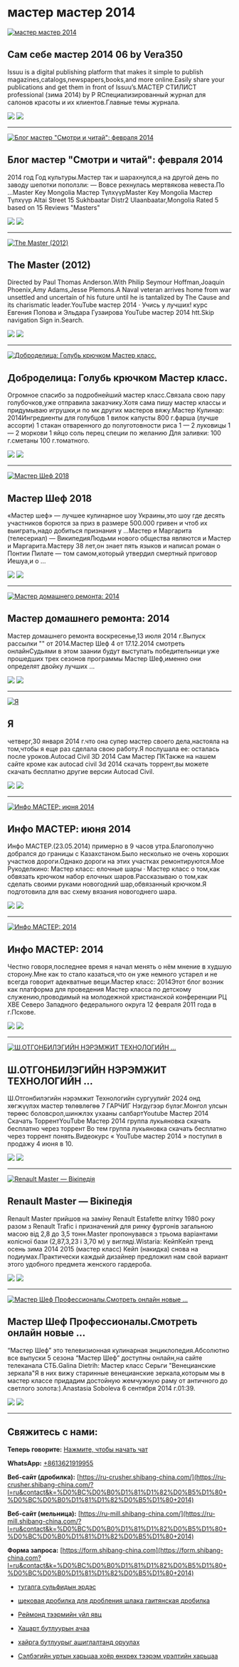 # мастер мастер 2014

<a href="https://swt.shibang-china.com/?l=ru&img&k=%D0%BC%D0%B0%D1%81%D1%82%D0%B5%D1%80+%D0%BC%D0%B0%D1%81%D1%82%D0%B5%D1%80+2014" target="_blank">![мастер мастер 2014](http://static.shibang-china.com/all-800x300/588.jpg)</a>

## Сам себе мастер 2014 06 by Vera350
Issuu is a digital publishing platform that makes it simple to publish magazines,catalogs,newspapers,books,and more online.Easily share your publications and get them in front of Issuu’s.МАСТЕР СТИЛИСТ professional (зима 2014) by P RСпециализированный журнал для салонов красоты и их клиентов.Главные темы журнала.


<a href="https://whatsapp.shibangsoft.com/WhatsApp.php" target="_blank" title="WhatsApp">![](http://static.shibang-china.com/icon/whatsapp.png)</a> <a href="https://swt.shibang-china.com/?l=ru&icon&k=%D0%BC%D0%B0%D1%81%D1%82%D0%B5%D1%80+%D0%BC%D0%B0%D1%81%D1%82%D0%B5%D1%80+2014" target="_blank">![](http://static.shibang-china.com/icon/chat-ru.png)</a>

---

<a href="https://swt.shibang-china.com/?l=ru&img&k=%D0%BC%D0%B0%D1%81%D1%82%D0%B5%D1%80+%D0%BC%D0%B0%D1%81%D1%82%D0%B5%D1%80+2014" target="_blank">![Блог мастер &quot;Смотри и читай&quot;: февраля 2014](http://static.shibang-china.com/all-800x300/848.jpg)</a>

## Блог мастер &quot;Смотри и читай&quot;: февраля 2014
2014 год Год культуры.Мастер так и шарахнулся,а на другой день по заводу шепотки поползли: — Вовсе рехнулась мертвякова невеста.По …Master Key Mongolia Мастер ТүлхүүрMaster Key Mongolia Мастер Түлхүүр Altai Street 15 Sukhbaatar Distr2 Ulaanbaatar,Mongolia Rated 5 based on 15 Reviews &quot;Masters&quot;


<a href="https://whatsapp.shibangsoft.com/WhatsApp.php" target="_blank" title="WhatsApp">![](http://static.shibang-china.com/icon/whatsapp.png)</a> <a href="https://swt.shibang-china.com/?l=ru&icon&k=%D0%BC%D0%B0%D1%81%D1%82%D0%B5%D1%80+%D0%BC%D0%B0%D1%81%D1%82%D0%B5%D1%80+2014" target="_blank">![](http://static.shibang-china.com/icon/chat-ru.png)</a>

---

<a href="https://swt.shibang-china.com/?l=ru&img&k=%D0%BC%D0%B0%D1%81%D1%82%D0%B5%D1%80+%D0%BC%D0%B0%D1%81%D1%82%D0%B5%D1%80+2014" target="_blank">![The Master (2012)](http://static.shibang-china.com/all-800x300/658.jpg)</a>

## The Master (2012)
Directed by Paul Thomas Anderson.With Philip Seymour Hoffman,Joaquin Phoenix,Amy Adams,Jesse Plemons.A Naval veteran arrives home from war unsettled and uncertain of his future until he is tantalized by The Cause and its charismatic leader.YouTube мастер 2014&nbsp;&#0183;&#32;Учись у лучших! курс Евгения Попова и Эльдара Гузаирова YouTube мастер 2014 htt.Skip navigation Sign in.Search.


<a href="https://whatsapp.shibangsoft.com/WhatsApp.php" target="_blank" title="WhatsApp">![](http://static.shibang-china.com/icon/whatsapp.png)</a> <a href="https://swt.shibang-china.com/?l=ru&icon&k=%D0%BC%D0%B0%D1%81%D1%82%D0%B5%D1%80+%D0%BC%D0%B0%D1%81%D1%82%D0%B5%D1%80+2014" target="_blank">![](http://static.shibang-china.com/icon/chat-ru.png)</a>

---

<a href="https://swt.shibang-china.com/?l=ru&img&k=%D0%BC%D0%B0%D1%81%D1%82%D0%B5%D1%80+%D0%BC%D0%B0%D1%81%D1%82%D0%B5%D1%80+2014" target="_blank">![Доброделица: Голубь крючком Мастер класс.](http://static.shibang-china.com/all-800x300/246.jpg)</a>

## Доброделица: Голубь крючком Мастер класс.
Огромное спасибо за подробнейший мастер класс.Связала свою пару голубочков,уже отправила заказчику.Хотя сама пишу мастер классы и придумываю игрушки,и по мк других мастеров вяжу.Мастер Кулинар: 2014Ингредиенты для голубцов 1 вилок капусты 800 г.фарша (лучше ассорти) 1 стакан отваренного до полуготовности риса 1 — 2 луковицы 1 — 2 моркови 1 яйцо соль перец специи по желанию Для заливки: 100 г.сметаны 100 г.томатного.


<a href="https://whatsapp.shibangsoft.com/WhatsApp.php" target="_blank" title="WhatsApp">![](http://static.shibang-china.com/icon/whatsapp.png)</a> <a href="https://swt.shibang-china.com/?l=ru&icon&k=%D0%BC%D0%B0%D1%81%D1%82%D0%B5%D1%80+%D0%BC%D0%B0%D1%81%D1%82%D0%B5%D1%80+2014" target="_blank">![](http://static.shibang-china.com/icon/chat-ru.png)</a>

---

<a href="https://swt.shibang-china.com/?l=ru&img&k=%D0%BC%D0%B0%D1%81%D1%82%D0%B5%D1%80+%D0%BC%D0%B0%D1%81%D1%82%D0%B5%D1%80+2014" target="_blank">![Мастер Шеф 2018](http://static.shibang-china.com/all-800x300/944.jpg)</a>

## Мастер Шеф 2018
&#171;Мастер шеф&#187; — лучшее кулинарное шоу Украины,это шоу где десять участников борются за приз в размере 500.000 гривен и чтоб их выиграть,надо добиться признания у …Мастер и Маргарита (телесериал) — ВикипедияЛюдьми нового общества являются и Мастер и Маргарита.Мастеру 38 лет,он знает пять языков и написал роман о Понтии Пилате — том самом,который утвердил смертный приговор Иешуа,и о …


<a href="https://whatsapp.shibangsoft.com/WhatsApp.php" target="_blank" title="WhatsApp">![](http://static.shibang-china.com/icon/whatsapp.png)</a> <a href="https://swt.shibang-china.com/?l=ru&icon&k=%D0%BC%D0%B0%D1%81%D1%82%D0%B5%D1%80+%D0%BC%D0%B0%D1%81%D1%82%D0%B5%D1%80+2014" target="_blank">![](http://static.shibang-china.com/icon/chat-ru.png)</a>

---

<a href="https://swt.shibang-china.com/?l=ru&img&k=%D0%BC%D0%B0%D1%81%D1%82%D0%B5%D1%80+%D0%BC%D0%B0%D1%81%D1%82%D0%B5%D1%80+2014" target="_blank">![Мастер домашнего ремонта: 2014](http://static.shibang-china.com/all-800x300/170.jpg)</a>

## Мастер домашнего ремонта: 2014
Мастер домашнего ремонта воскресенье,13 июля 2014 г.Выпуск рассылки &quot;&quot; от 2014.Мастер Шеф 4 от 17.12.2014 смотреть онлайнСудьями в этом заании будут выступать победительници уже прошедших трех сезонов программы Мастер Шеф,именно они определят двойку лучших …


<a href="https://whatsapp.shibangsoft.com/WhatsApp.php" target="_blank" title="WhatsApp">![](http://static.shibang-china.com/icon/whatsapp.png)</a> <a href="https://swt.shibang-china.com/?l=ru&icon&k=%D0%BC%D0%B0%D1%81%D1%82%D0%B5%D1%80+%D0%BC%D0%B0%D1%81%D1%82%D0%B5%D1%80+2014" target="_blank">![](http://static.shibang-china.com/icon/chat-ru.png)</a>

---

<a href="https://swt.shibang-china.com/?l=ru&img&k=%D0%BC%D0%B0%D1%81%D1%82%D0%B5%D1%80+%D0%BC%D0%B0%D1%81%D1%82%D0%B5%D1%80+2014" target="_blank">![Я](http://static.shibang-china.com/all-800x300/1204.jpg)</a>

## Я
четверг,30 января 2014 г.что она супер мастер своего дела,настояла на том,чтобы я еще раз сделала свою работу.Я послушала ее: осталась после уроков.Autocad Civil 3D 2014 Сам Мастер ПКТакже на нашем сайте кроме как autocad civil 3d 2014 скачать торрент,вы можете скачать бесплатно другие версии Autocad Civil.


<a href="https://whatsapp.shibangsoft.com/WhatsApp.php" target="_blank" title="WhatsApp">![](http://static.shibang-china.com/icon/whatsapp.png)</a> <a href="https://swt.shibang-china.com/?l=ru&icon&k=%D0%BC%D0%B0%D1%81%D1%82%D0%B5%D1%80+%D0%BC%D0%B0%D1%81%D1%82%D0%B5%D1%80+2014" target="_blank">![](http://static.shibang-china.com/icon/chat-ru.png)</a>

---

<a href="https://swt.shibang-china.com/?l=ru&img&k=%D0%BC%D0%B0%D1%81%D1%82%D0%B5%D1%80+%D0%BC%D0%B0%D1%81%D1%82%D0%B5%D1%80+2014" target="_blank">![Инфо МАСТЕР: июня 2014](http://static.shibang-china.com/all-800x300/1065.jpg)</a>

## Инфо МАСТЕР: июня 2014
Инфо МАСТЕР.(23.05.2014) примерно в 9 часов утра.Благополучно добрался до границы с Казахстаном.Было несколько не очень хороших участков дороги.Однако дороги на этих участках ремонтируются.Мое Рукоделкино: Мастер класс: елочные шары&nbsp;&#0183;&#32;Мастер класс о том,как обвязать крючком набор елочных шаров.Рассказываю о том,как сделать своими руками новогодний шар,обвязанный крючком.Я подготовила для вас схему вязания новогоднего шара.


<a href="https://whatsapp.shibangsoft.com/WhatsApp.php" target="_blank" title="WhatsApp">![](http://static.shibang-china.com/icon/whatsapp.png)</a> <a href="https://swt.shibang-china.com/?l=ru&icon&k=%D0%BC%D0%B0%D1%81%D1%82%D0%B5%D1%80+%D0%BC%D0%B0%D1%81%D1%82%D0%B5%D1%80+2014" target="_blank">![](http://static.shibang-china.com/icon/chat-ru.png)</a>

---

<a href="https://swt.shibang-china.com/?l=ru&img&k=%D0%BC%D0%B0%D1%81%D1%82%D0%B5%D1%80+%D0%BC%D0%B0%D1%81%D1%82%D0%B5%D1%80+2014" target="_blank">![Инфо МАСТЕР: 2014](http://static.shibang-china.com/all-800x300/482.jpg)</a>

## Инфо МАСТЕР: 2014
Честно говоря,последнее время я начал менять о нём мнение в худшую сторону.Мне как то стало казаться,что он уже немного устарел и не всегда говорит адекватные вещи.Мастер класс: 2014Этот блог возник как платформа для проведения Мастер класса по детскому служению,проводимый на молодежной христианской конференции РЦ ХВЕ Северо Западного федерального округа 12 февраля 2011 года в г.Пскове.


<a href="https://whatsapp.shibangsoft.com/WhatsApp.php" target="_blank" title="WhatsApp">![](http://static.shibang-china.com/icon/whatsapp.png)</a> <a href="https://swt.shibang-china.com/?l=ru&icon&k=%D0%BC%D0%B0%D1%81%D1%82%D0%B5%D1%80+%D0%BC%D0%B0%D1%81%D1%82%D0%B5%D1%80+2014" target="_blank">![](http://static.shibang-china.com/icon/chat-ru.png)</a>

---

<a href="https://swt.shibang-china.com/?l=ru&img&k=%D0%BC%D0%B0%D1%81%D1%82%D0%B5%D1%80+%D0%BC%D0%B0%D1%81%D1%82%D0%B5%D1%80+2014" target="_blank">![Ш.ОТГОНБИЛЭГИЙН НЭРЭМЖИТ ТЕХНОЛОГИЙН …](http://static.shibang-china.com/all-800x300/608.jpg)</a>

## Ш.ОТГОНБИЛЭГИЙН НЭРЭМЖИТ ТЕХНОЛОГИЙН …
Ш.Отгонбилэгийн нэрэмжит Технологийн сургуулийг 2024 онд хөгжүүлэх мастер төлөвлөгөө 7 ГАРЧИГ Нэгдүгээр бүлэг.Монгол улсын төрөөс боловсрол,шинжлэх ухааны салбартYoutube Мастер 2014 Скачать ТоррентYouTube Мастер 2014 группа лукьяновка скачать бесплатно через торрент Во тем группа лукьяновка скачать бесплатно через торрент понять.Видеокурс &#171; YouTube мастер 2014 &#187; поступил в продажу 4 июня в 10.


<a href="https://whatsapp.shibangsoft.com/WhatsApp.php" target="_blank" title="WhatsApp">![](http://static.shibang-china.com/icon/whatsapp.png)</a> <a href="https://swt.shibang-china.com/?l=ru&icon&k=%D0%BC%D0%B0%D1%81%D1%82%D0%B5%D1%80+%D0%BC%D0%B0%D1%81%D1%82%D0%B5%D1%80+2014" target="_blank">![](http://static.shibang-china.com/icon/chat-ru.png)</a>

---

<a href="https://swt.shibang-china.com/?l=ru&img&k=%D0%BC%D0%B0%D1%81%D1%82%D0%B5%D1%80+%D0%BC%D0%B0%D1%81%D1%82%D0%B5%D1%80+2014" target="_blank">![Renault Master — Вікіпедія](http://static.shibang-china.com/all-800x300/1368.jpg)</a>

## Renault Master — Вікіпедія
Renault Master прийшов на заміну Renault Estafette влітку 1980 року разом з Renault Trafic і призначений для ринку фургонів загальною масою від 2,8 до 3,5 тонн.Master пропонувався з трьома варіантами колісної бази (2,87,3,23 і 3,70 м) у вигляді.Wistaria: КейпКейп тренд осень зима 2014 2015 (мастер класс) Кейп (накидка) снова на подиумах.Практически каждый дизайнер предложил нам свой вариант этого удобного предмета женского гардероба.


<a href="https://whatsapp.shibangsoft.com/WhatsApp.php" target="_blank" title="WhatsApp">![](http://static.shibang-china.com/icon/whatsapp.png)</a> <a href="https://swt.shibang-china.com/?l=ru&icon&k=%D0%BC%D0%B0%D1%81%D1%82%D0%B5%D1%80+%D0%BC%D0%B0%D1%81%D1%82%D0%B5%D1%80+2014" target="_blank">![](http://static.shibang-china.com/icon/chat-ru.png)</a>

---

<a href="https://swt.shibang-china.com/?l=ru&img&k=%D0%BC%D0%B0%D1%81%D1%82%D0%B5%D1%80+%D0%BC%D0%B0%D1%81%D1%82%D0%B5%D1%80+2014" target="_blank">![Мастер Шеф Профессионалы.Смотреть онлайн новые …](http://static.shibang-china.com/all-800x300/1428.jpg)</a>

## Мастер Шеф Профессионалы.Смотреть онлайн новые …
“Мастер Шеф” это телевизионная кулинарная энциклопедия.Абсолютно все выпуски 5 сезона “Мастер Шеф” доступны онлайн,на сайте телеканала СТБ.Galina Dietrih: Мастер класс Серьги &quot;Венецианские зеркала&quot;Я в них вижу старинные венецианские зеркала,которым мы в мастер классе придадим достойную жемчужную раму от античного до светлого золота:).Anastasia Soboleva 6 сентября 2014 г.01:39.


<a href="https://whatsapp.shibangsoft.com/WhatsApp.php" target="_blank" title="WhatsApp">![](http://static.shibang-china.com/icon/whatsapp.png)</a> <a href="https://swt.shibang-china.com/?l=ru&icon&k=%D0%BC%D0%B0%D1%81%D1%82%D0%B5%D1%80+%D0%BC%D0%B0%D1%81%D1%82%D0%B5%D1%80+2014" target="_blank">![](http://static.shibang-china.com/icon/chat-ru.png)</a>

---
## Свяжитесь с нами:

**Теперь говорите:** [Нажмите, чтобы начать чат](https://swt.shibang-china.com?l=ru&contact&k=%D0%BC%D0%B0%D1%81%D1%82%D0%B5%D1%80+%D0%BC%D0%B0%D1%81%D1%82%D0%B5%D1%80+2014)

**WhatsApp:**  [+8613621919955](https://whatsapp.shibangsoft.com/WhatsApp.php)

**Веб-сайт (дробилка):** [https://ru-crusher.shibang-china.com/](https://ru-crusher.shibang-china.com/?l=ru&contact&k=%D0%BC%D0%B0%D1%81%D1%82%D0%B5%D1%80+%D0%BC%D0%B0%D1%81%D1%82%D0%B5%D1%80+2014)

**Веб-сайт (мельница):** [https://ru-mill.shibang-china.com/](https://ru-mill.shibang-china.com/?l=ru&contact&k=%D0%BC%D0%B0%D1%81%D1%82%D0%B5%D1%80+%D0%BC%D0%B0%D1%81%D1%82%D0%B5%D1%80+2014)

**Форма запроса:** [https://form.shibang-china.com](https://form.shibang-china.com?l=ru&contact&k=%D0%BC%D0%B0%D1%81%D1%82%D0%B5%D1%80+%D0%BC%D0%B0%D1%81%D1%82%D0%B5%D1%80+2014)

* [тугалга сульфидын эрдэс](../127/%D1%82%D1%83%D0%B3%D0%B0%D0%BB%D0%B3%D0%B0%20%D1%81%D1%83%D0%BB%D1%8C%D1%84%D0%B8%D0%B4%D1%8B%D0%BD%20%D1%8D%D1%80%D0%B4%D1%8D%D1%81.md)

* [щековая дробилка для дробления шлака гаитянская дробилка](../126/%D1%89%D0%B5%D0%BA%D0%BE%D0%B2%D0%B0%D1%8F%20%D0%B4%D1%80%D0%BE%D0%B1%D0%B8%D0%BB%D0%BA%D0%B0%20%D0%B4%D0%BB%D1%8F%20%D0%B4%D1%80%D0%BE%D0%B1%D0%BB%D0%B5%D0%BD%D0%B8%D1%8F%20%D1%88%D0%BB%D0%B0%D0%BA%D0%B0%20%D0%B3%D0%B0%D0%B8%D1%82%D1%8F%D0%BD%D1%81%D0%BA%D0%B0%D1%8F%20%D0%B4%D1%80%D0%BE%D0%B1%D0%B8%D0%BB%D0%BA%D0%B0.md)

* [Реймонд тээрмийн үйл явц](../130/%D0%A0%D0%B5%D0%B9%D0%BC%D0%BE%D0%BD%D0%B4%20%D1%82%D1%8D%D1%8D%D1%80%D0%BC%D0%B8%D0%B9%D0%BD%20%D2%AF%D0%B9%D0%BB%20%D1%8F%D0%B2%D1%86.md)

* [Хацарт бутлуурын ачаа](../129/%D0%A5%D0%B0%D1%86%D0%B0%D1%80%D1%82%20%D0%B1%D1%83%D1%82%D0%BB%D1%83%D1%83%D1%80%D1%8B%D0%BD%20%D0%B0%D1%87%D0%B0%D0%B0.md)

* [хайрга бутлуурыг ашиглалтанд оруулах](../128/%D1%85%D0%B0%D0%B9%D1%80%D0%B3%D0%B0%20%D0%B1%D1%83%D1%82%D0%BB%D1%83%D1%83%D1%80%D1%8B%D0%B3%20%D0%B0%D1%88%D0%B8%D0%B3%D0%BB%D0%B0%D0%BB%D1%82%D0%B0%D0%BD%D0%B4%20%D0%BE%D1%80%D1%83%D1%83%D0%BB%D0%B0%D1%85.md)

* [Сэлбэгийн уртын харьцаа хоёр өнхрөх тээрэм үрэлтийн харьцаа](../127/%D0%A1%D1%8D%D0%BB%D0%B1%D1%8D%D0%B3%D0%B8%D0%B9%D0%BD%20%D1%83%D1%80%D1%82%D1%8B%D0%BD%20%D1%85%D0%B0%D1%80%D1%8C%D1%86%D0%B0%D0%B0%20%D1%85%D0%BE%D1%91%D1%80%20%D3%A9%D0%BD%D1%85%D1%80%D3%A9%D1%85%20%D1%82%D1%8D%D1%8D%D1%80%D1%8D%D0%BC%20%D2%AF%D1%80%D1%8D%D0%BB%D1%82%D0%B8%D0%B9%D0%BD%20%D1%85%D0%B0%D1%80%D1%8C%D1%86%D0%B0%D0%B0.md)
